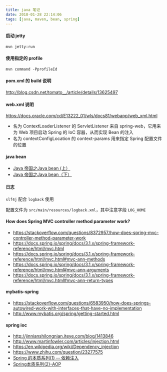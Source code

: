 ```yaml
---
title: java 笔记
date: 2018-01-28 22:14:06
tags: [java, maven, bean, spring]
---
```


#### 启动 jetty

`mvn jetty:run`

<!--more-->

#### 使用指定的 profile

`mvn command -PprofileId`

#### pom.xml 的 build 说明

<http://blog.csdn.net/tomato__/article/details/13625497>

#### web.xml 说明

<https://docs.oracle.com/cd/E13222_01/wls/docs81/webapp/web_xml.html>

* 名为 ContextLoaderListener 的 ServletListener 来自 spring-web，它用来为 Web 项目启动 Spring 的 IoC 容器，从而实现 Bean 的注入
* 名为 contextConfigLocation 的 context-params 用来指定 Spring 配置文件的位置

#### java bean

* [Java 帝国之Java bean (上）](http://mp.weixin.qq.com/s?__biz=MzAxOTc0NzExNg==&mid=2665513115&idx=1&sn=da30cf3d3f163d478748fcdf721b6414#rd)
* [Java 帝国之Java bean（下）](http://mp.weixin.qq.com/s?__biz=MzAxOTc0NzExNg==&mid=2665513118&idx=1&sn=487fefb8fa7efd59de6f37043eb21799#rd)

#### 日志

`slf4j` 配合 `logback` 使用

配置文件为 `src/main/resources/logback.xml`，其中注意字段 `LOG_HOME`

#### How does Spring MVC controller method parameter work?

* <https://stackoverflow.com/questions/8372957/how-does-spring-mvc-controller-method-parameter-work>
* <https://docs.spring.io/spring/docs/3.1.x/spring-framework-reference/html/mvc.html>
* <https://docs.spring.io/spring/docs/3.1.x/spring-framework-reference/html/mvc.html#mvc-ann-methods>
* <https://docs.spring.io/spring/docs/3.1.x/spring-framework-reference/html/mvc.html#mvc-ann-arguments>
* <https://docs.spring.io/spring/docs/3.1.x/spring-framework-reference/html/mvc.html#mvc-ann-return-types>

#### mybatis-spring

* <https://stackoverflow.com/questions/6583950/how-does-springs-autowired-work-with-interfaces-that-have-no-implementation>
* <http://www.mybatis.org/spring/getting-started.html>

#### spring ioc

* <http://jinnianshilongnian.iteye.com/blog/1413846>
* <http://www.martinfowler.com/articles/injection.html>
* <https://en.wikipedia.org/wiki/Dependency_injection>
* <https://www.zhihu.com/question/23277575>
* [Spring 的本质系列(1) -- 依赖注入](http://mp.weixin.qq.com/s?__biz=MzAxOTc0NzExNg==&mid=2665513179&idx=1&sn=772226a5be436a0d08197c335ddb52b8#rd)
* [Spring本质系列(2)-AOP](http://mp.weixin.qq.com/s/Hiug-ed9gUPg8IA3PW-msA)


